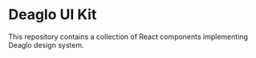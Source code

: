 # Deaglo UI Kit

This repository contains a collection of React components implementing Deaglo design system.
